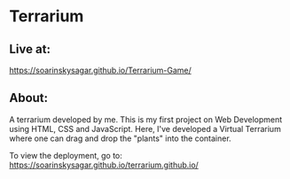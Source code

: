 # Terrarium

## Live at:
https://soarinskysagar.github.io/Terrarium-Game/

## About:
A terrarium developed by me.
This is my first project on Web Development using HTML, CSS and JavaScript. Here, I've developed a Virtual Terrarium where one can drag and drop the "plants" into the container.

To view the deployment, go to: https://soarinskysagar.github.io/terrarium.github.io/
